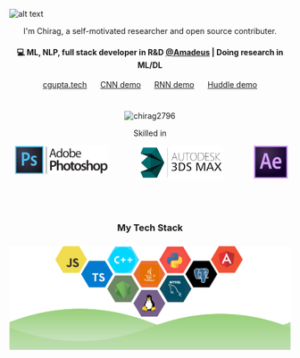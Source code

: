 ![alt text](https://github.com/chirag2796/chirag2796/blob/main/github-banner.gif?raw=true)
<p align="center">
I'm Chirag, a self-motivated researcher and open source contributer.
</p>

<h4 align="center">
💻 ML, NLP, full stack developer in R&D <a href="https://amadeus.com/en">@Amadeus</a> | Doing research in ML/DL
</h4>
<p  align="center">
<a href="http://cgupta.tech/">cgupta.tech</a>
<span style="margin-right: 4%;"></span>
<a href="http://cgupta.tech/quickdraw.html">CNN demo</a>
<span style="margin-right: 4%;"></span>
<a href="http://cgupta.tech/RnnTextGenerator.html">RNN demo</a>
<span style="margin-right: 4%;"></span>
<a href="http://devchirag2796.pythonanywhere.com/">Huddle demo</a>
</p>

<p align="center"> <img src="https://github-readme-stats.vercel.app/api?username=chirag2796&show_icons=true" alt="chirag2796" style="width: 70%; margin-top: 5%" /> </p>


<p align="center">Skilled in</span>
<div align="center" style="width: 100%; display:inline-flex; margin-bottom: 10%">
<div style="width: 33%; margin-left: 2%; margin-right: 11%;">
    <img src="ps-logo.png" style="width: 100%;">
</div>
<div style="width: 30%; margin-right: 11%;">
    <img src="3ds-logo.png" style="width: 100%;">
</div>
<div style="width: 12%; margin-right: 1%;">
    <img src="ae-logo.png" style="width: 100%;">
</div>
</div>
<br/>
<h3 align="center">
My Tech Stack
</h3>

<h3 align="center">

![alt text](https://github.com/chirag2796/chirag2796/blob/main/tech-stack.jpg?raw=true)
</h3>